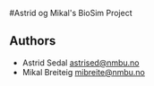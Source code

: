 #Astrid og Mikal's BioSim Project

## Authors

- Astrid Sedal <astrised@nmbu.no>
- Mikal Breiteig <mibreite@nmbu.no>

